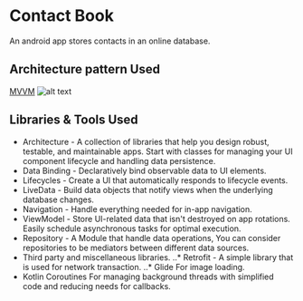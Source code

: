 # Contact Book
An android app stores contacts in an online database.


## Architecture pattern Used
[MVVM](https://developer.android.com/jetpack/guide)
![alt text][logo]

[logo]: https://developer.android.com/topic/libraries/architecture/images/final-architecture.png "MVVM"

## Libraries & Tools Used
- Architecture - A collection of libraries that help you design robust, testable, and maintainable apps. Start with classes for managing your UI component lifecycle and handling data persistence.
- Data Binding - Declaratively bind observable data to UI elements.
- Lifecycles - Create a UI that automatically responds to lifecycle events.
- LiveData - Build data objects that notify views when the underlying database changes.
- Navigation - Handle everything needed for in-app navigation.
- ViewModel - Store UI-related data that isn't destroyed on app rotations. Easily schedule asynchronous tasks for optimal execution.
- Repository - A Module that handle data operations, You can consider repositories to be mediators between different data sources.
- Third party and miscellaneous libraries.
..* Retrofit - A simple library that is used for network transaction.
..* Glide For image loading.
- Kotlin Coroutines For managing background threads with simplified code and reducing needs for callbacks.

